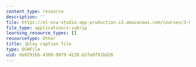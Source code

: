 ```yaml
---
content_type: resource
description: ''
file: https://ol-ocw-studio-app-production.s3.amazonaws.com/courses/3-091sc-introduction-to-solid-state-chemistry-fall-2010/de0291bb438890794228b2fe0f91bd28_malCa9kI7Ag.srt
file_type: application/x-subrip
learning_resource_types: []
resourcetype: Other
title: 3play caption file
type: OCWFile
uid: de0291bb-4388-9079-4228-b2fe0f91bd28
---
```

